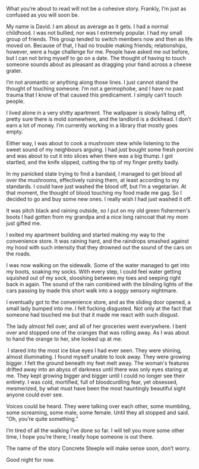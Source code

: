 What you’re about to read will not be a cohesive story. Frankly, I’m just as confused as you will soon be.



My name is David. I am about as average as it gets. I had a normal childhood. I was not bullied, nor was I extremely popular. I had my small group of friends. This group tended to switch members now and then as life moved on. Because of that, I had no trouble making friends; relationships, however, were a huge challenge for me. People have asked me out before, but I can not bring myself to go on a date. The thought of having to touch someone sounds about as pleasant as dragging your hand across a cheese grater.



I’m not aromantic or anything along those lines. I just cannot stand the thought of touching someone. I’m not a germophobe, and I have no past trauma that I know of that caused this predicament. I simply can’t touch people.



I lived alone in a very shitty apartment. The wallpaper is slowly falling off, pretty sure there is mold somewhere, and the landlord is a dickhead. I don’t earn a lot of money. I’m currently working in a library that mostly goes empty.



Either way, I was about to cook a mushroom stew while listening to the sweet sound of my neighbours arguing. I had just bought some fresh porcini and was about to cut it into slices when there was a big thump. I got startled, and the knife slipped, cutting the tip of my finger pretty badly.



In my panicked state trying to find a bandaid, I managed to get blood all over the mushrooms, effectively ruining them, at least according to my standards. I could have just washed the blood off, but I’m a vegetarian. At that moment, the thought of blood touching my food made me gag. So I decided to go and buy some new ones. I really wish I had just washed it off. 



It was pitch black and raining outside, so I put on my old green fishermen's boots I had gotten from my grandpa and a nice long raincoat that my mom just gifted me. 



I exited my apartment building and started making my way to the convenience store. It was raining hard, and the raindrops smashed against my hood with such intensity that they drowned out the sound of the cars on the roads.



I was now walking on the sidewalk. Some of the water managed to get into my boots, soaking my socks. With every step, I could feel water getting squished out of my sock, slooshing between my toes and seeping right back in again. The sound of the rain combined with the blinding lights of the cars passing by made this short walk into a soggy sensory nightmare. 



I eventually got to the convenience store, and as the sliding door opened, a small lady bumped into me. I felt fucking disgusted. Not only at the fact that someone had touched me but that it made me react with such disgust.



The lady almost fell over, and all of her groceries went everywhere. I bent over and stopped one of the oranges that was rolling away. As I was about to hand the orange to her, she looked up at me. 



 I stared into the most ice blue eyes I had ever seen. They were shining, almost illuminating. I found myself unable to look away. They were growing bigger. I felt the ground beneath my feet melt away. The woman's features drifted away into an abyss of darkness until there was only eyes staring at me. They kept growing bigger and bigger until I could no longer see their entirety. I was cold, mortified, full of bloodcurdling fear, yet obsessed, mesmerized, by what must have been the most hauntingly beautiful sight anyone could ever see.



Voices could be heard. They were talking over each other, some mumbling, some screaming, some male, some female. Until they all stopped and said. “Oh, you’re quite something.” 



I’m tired of all the walking I’ve done so far. I will tell you more some other time, I hope you’re there; I really hope someone is out there. 



The name of the story Concrete Steeple will make sense soon, don’t worry. 



Good night for now.

